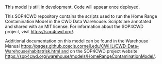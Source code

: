 This model is still in development. Code will appear once deployed.

This SOP4CWD repository contains the scripts used to run the Home Range Contamination Model in the CWD Data Warehouse. Scripts are annotated and shared with an MIT license. For information about the SOP4CWD project, visit https://sop4cwd.org/.

Additional documentation on this model can be found in the Warehouse Manual https://pages.github.coecis.cornell.edu/CWHL/CWD-Data-Warehouse/habitatrisk.html and on the SOP4CWD project website https://sop4cwd.org/warehouse/models/HomeRangeContaminationModel/.
